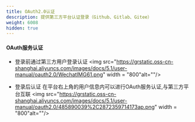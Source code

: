 ```yaml
---
title: OAuth2.0认证
description: 提供第三方平台认证登录（Github、Gitlab、Gitee）
weight: 6008
hidden: true
---
```


#### OAuth服务认证
- 登录前通过第三方用户登录认证
<img src="https://grstatic.oss-cn-shanghai.aliyuncs.com/images/docs/5.1/user-manual/oauth2.0/WechatIMG61.png" width = "800"alt=""/>

- 登录后认证
在平台右上角的用户信息内可以进行OAuth服务认证,与第三方平台互联
<img src="https://grstatic.oss-cn-shanghai.aliyuncs.com/images/docs/5.1/user-manual/oauth2.0/485890039%2C2872359714173ap.png" width = "800"alt=""/>



